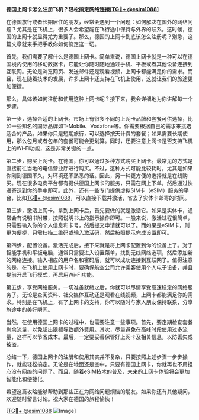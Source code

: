 **德国上网卡怎么注册飞机？轻松搞定网络连接[[TG💪+ @esim1088](https://t.me/s/esim1088)]**

在德国旅行或者长期居住的朋友，经常会遇到一个问题：如何解决在国外的网络问题？尤其是在飞机上，很多人会希望能在飞行途中保持与外界的联系。这时候，德国的上网卡就显得尤为重要了。那么，德国的上网卡到底该怎么注册呢？别急，这篇文章就来手把手教你如何搞定这一切。

首先，我们需要了解什么是德国上网卡。简单来说，德国上网卡就是一种可以在德国境内使用的移动数据卡，它能让你随时随地通过手机、平板或者其他设备连接到互联网。无论是浏览网页、发送邮件还是观看视频，上网卡都能满足你的需求。而且，现在随着技术的发展，许多上网卡还支持在飞机上使用，这就让我们的旅途更加便捷。

那么，具体该如何注册和使用这种上网卡呢？接下来，我会详细地为你讲解每一个步骤。

第一步，选择合适的上网卡。市场上有很多不同的上网卡品牌和套餐可供选择，比如一些知名的国际品牌如T-Mobile、Vodafone等。你需要根据自己的需求来挑选适合的产品。如果你只是短期旅行，可以选择按天计费的套餐；如果需要长期使用，那么包月或者包年的套餐可能会更划算。同时，还要注意上网卡是否支持飞机上的Wi-Fi功能，这是非常关键的一点。

第二步，购买上网卡。在德国，你可以通过多种方式购买上网卡。最常见的方式是直接前往当地的电信营业厅进行购买。不过，这种方式可能比较耗时，尤其是如果你刚到德国不久，对环境还不熟悉的话。因此，另一种更方便的选择就是在线购买。现在很多电商平台都有提供德国上网卡的服务，只需在网上下单，然后通过快递寄送到你的手中即可。此外，还有一些专门提供虚拟SIM卡（eSIM）服务的平台，比如[TG💪+ @esim1088](https://t.me/s/esim1088)，可以直接下载并激活，省去了实体卡邮寄的时间。

第三步，激活上网卡。拿到上网卡后，首先要做的就是激活它。如果是实体卡，通常会有说明书附带，按照说明书上的指示操作即可。一般来说，激活过程很简单，只需要输入你的个人信息和卡号，然后提交申请就可以了。而如果是eSIM卡，则更为便捷，只需扫描二维码或输入激活码，然后按照提示完成设置即可。

第四步，配置设备。激活完成后，接下来就是将上网卡配置到你的设备上了。对于智能手机和平板电脑，通常只需要进入设置菜单，找到无线网络选项，然后添加新的网络连接。输入相应的用户名和密码后，就可以成功连接到互联网了。值得注意的是，在飞机上使用上网卡时，要确保航空公司允许乘客使用个人电子设备，并且提前开启飞行模式，再启用Wi-Fi功能。

第五步，享受网络服务。一切准备就绪之后，你就可以尽情享受高速稳定的网络服务了。无论是查阅资料、社交媒体互动还是观看在线视频，上网卡都能满足你的需求。特别是在飞机上，有了上网卡的支持，你可以随时与家人朋友保持联系，分享旅途中的美好瞬间。

当然，在使用德国上网卡的过程中，也需要注意一些事项。首先，要定期检查套餐剩余流量，以免超出限额导致额外费用。其次，尽量避免在高峰时段使用过多流量，这样可以节省成本。最后，一定要妥善保管好上网卡及相关信息，以防丢失或被盗。

总结一下，德国上网卡的注册和使用其实并不复杂，只要按照上述步骤一步步操作，就能轻松搞定。无论是在地面还是空中，只要有德国上网卡，你就再也不用担心没有网络的问题了。而且，随着eSIM技术的普及，未来的上网卡体验将会更加智能化和便捷化。

希望这篇攻略能够帮助到那些正在为网络问题烦恼的朋友。如果你还有其他疑问，欢迎随时留言讨论。祝大家在德国的旅程愉快！

[[TG💪+ @esim1088](https://t.me/s/esim1088) ![Image](https://i.postimg.cc/4NQfJmqS/Snipaste-2025-05-13-00-14-12.png)]
